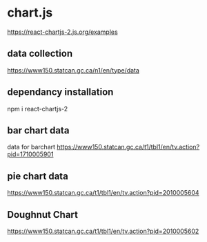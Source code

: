 # chart.js

https://react-chartjs-2.js.org/examples

## data collection
https://www150.statcan.gc.ca/n1/en/type/data



## dependancy installation

npm  i react-chartjs-2

## bar chart data
data for barchart https://www150.statcan.gc.ca/t1/tbl1/en/tv.action?pid=1710005901

## pie chart data 
https://www150.statcan.gc.ca/t1/tbl1/en/tv.action?pid=2010005604


## Doughnut Chart
https://www150.statcan.gc.ca/t1/tbl1/en/tv.action?pid=2010005602
